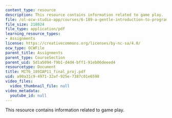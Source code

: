 ```yaml
---
content_type: resource
description: This resource contains information related to game play.
file: /ol-ocw-studio-app/courses/6-189-a-gentle-introduction-to-programming-using-python-january-iap-2011/a90a31c9497132af925e7387c01e6598_MIT6_189IAP11_final_proj.pdf
file_size: 218024
file_type: application/pdf
learning_resource_types:
- Assignments
license: https://creativecommons.org/licenses/by-nc-sa/4.0/
ocw_type: OCWFile
parent_title: Assignments
parent_type: CourseSection
parent_uid: 5d1a5094-f9b1-d4d4-bff1-91eb06deeed4
resourcetype: Document
title: MIT6_189IAP11_final_proj.pdf
uid: a90a31c9-4971-32af-925e-7387c01e6598
video_files:
  video_thumbnail_file: null
video_metadata:
  youtube_id: null
---
```

This resource contains information related to game play.
